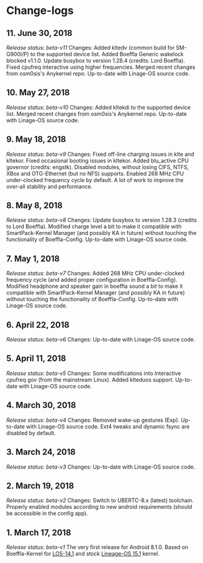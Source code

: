 # Change-logs

## 11. June 30, 2018
*Release status: beta-v11*
Changes: Added kltedv (common build for SM-G900I/P) to the supported device list. Added Boeffla Generic wakelock blocked v1.1.0. Update busybox to version 1.28.4 (credits: Lord Boeffla). Fixed cpufreq interactive using higher frequencies. Merged recent changes from osm0sis's Anykernel repo. Up-to-date with Linage-OS source code.

## 10. May 27, 2018
*Release status: beta-v10*
Changes: Added kltekdi to the supported device list. Merged recent changes from osm0sis's Anykernel repo. Up-to-date with Linage-OS source code.

## 9. May 18, 2018
*Release status: beta-v9*
Changes: Fixed off-line charging issues in klte and kltekor. Fixed occasional booting issues in kltekor. Added blu_active CPU governor (credits: engstk). Disabled modules, without losing CIFS, NTFS, XBox and OTG-Ethernet (but no NFS) supports. Enabled 268 MHz CPU under-clocked frequency cycle by default. A lot of work to improve the over-all stability and performance.

## 8. May 8, 2018
*Release status: beta-v8*
Changes: Update busybox to version 1.28.3 (credits to Lord Boeffla). Modified charge level a bit to make it compatible with SmartPack-Kernel Manager (and possibly KA in future) without touching the functionality of Boeffla-Config. Up-to-date with Linage-OS source code.

## 7. May 1, 2018
*Release status: beta-v7*
Changes: Added 268 MHz CPU under-clocked frequency cycle (and added proper configuration in Boeffla-Config). Modified headphone and speaker gain in boeffla sound a bit to make it compatible with SmartPack-Kernel Manager (and possibly KA in future) without touching the functionality of Boeffla-Config. Up-to-date with Linage-OS source code.

## 6. April 22, 2018
*Release status: beta-v6*
Changes: Up-to-date with Linage-OS source code.

## 5. April 11, 2018
*Release status: beta-v5*
Changes: Some modifications into Interactive cpufreq gov (from the mainstream Linux). Added klteduos support. Up-to-date with Linage-OS source code.

## 4. March 30, 2018
*Release status: beta-v4*
Changes: Removed wake-up gestures (Exp). Up-to-date with Linage-OS source code. Ext4 tweaks and dynamic fsync are disabled by default.

## 3. March 24, 2018
*Release status: beta-v3*
Changes: Up-to-date with Linage-OS source code.

## 2. March 19, 2018
*Release status: beta-v2*
Changes: Switch to UBERTC-8.x (latest) toolchain. Properly enabled modules according to new android requirements (should be accessible in the config app).

## 1. March 17, 2018
*Release status: beta-v1*
The very first release for Android 8.1.0.
Based on Boeffla-Kernel for [LOS-14.1](https://github.com/andip71/boeffla-kernel-cm-s5/tree/boeffla_cm14) and stock [Lineage-OS 15.1](https://github.com/LineageOS/android_kernel_samsung_msm8974/tree/lineage-15.1) kernel.
